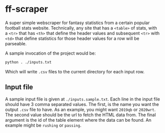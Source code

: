 # ff-scraper

A super simple webscraper for fantasy statistics from a certain popular football
stats website. Technically, any site that has a `<table>` of stats, with a `<tr>`
that has `<th>` that define the header values and subsequent `<tr>` with `<td>` that
define statistics for those header values for a row will be parseable.

A sample invocation of the project would be:

```bash
python . ./inputs.txt
```

Which will write `.csv` files to the current directory for each input row.

## Input file

A sample input file is given at `./inputs.sample.txt`. Each line in the input file
should have 3 comma separated values. The first, is the name you want the output
`.csv` file to have. As an example, you might want `2019qb` or `2020wrt`. The second
value should be the url to fetch the HTML data from. The final argument is the id
of the table element where the data can be found. An example might be `rushing` or
`passing`.
